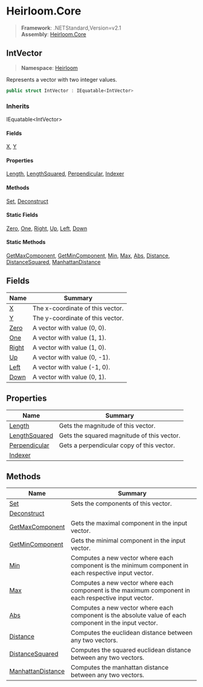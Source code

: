 # Heirloom.Core

> **Framework**: .NETStandard,Version=v2.1  
> **Assembly**: [Heirloom.Core][0]  

## IntVector

> **Namespace**: [Heirloom][0]  

Represents a vector with two integer values.

```cs
public struct IntVector : IEquatable<IntVector>
```

### Inherits

IEquatable\<IntVector>

#### Fields

[X][1], [Y][2]

#### Properties

[Length][3], [LengthSquared][4], [Perpendicular][5], [Indexer][6]

#### Methods

[Set][7], [Deconstruct][8]

#### Static Fields

[Zero][9], [One][10], [Right][11], [Up][12], [Left][13], [Down][14]

#### Static Methods

[GetMaxComponent][15], [GetMinComponent][16], [Min][17], [Max][18], [Abs][19], [Distance][20], [DistanceSquared][21], [ManhattanDistance][22]

## Fields

| Name        | Summary                          |
|-------------|----------------------------------|
| [X][1]      | The x-coordinate of this vector. |
| [Y][2]      | The y-coordinate of this vector. |
| [Zero][9]   | A vector with value (0, 0).      |
| [One][10]   | A vector with value (1, 1).      |
| [Right][11] | A vector with value (1, 0).      |
| [Up][12]    | A vector with value (0, -1).     |
| [Left][13]  | A vector with value (-1, 0).     |
| [Down][14]  | A vector with value (0, 1).      |

## Properties

| Name               | Summary                                    |
|--------------------|--------------------------------------------|
| [Length][3]        | Gets the magnitude of this vector.         |
| [LengthSquared][4] | Gets the squared magnitude of this vector. |
| [Perpendicular][5] | Gets a perpendicular copy of this vector.  |
| [Indexer][6]       |                                            |

## Methods

| Name                    | Summary                                                                                                 |
|-------------------------|---------------------------------------------------------------------------------------------------------|
| [Set][7]                | Sets the components of this vector.                                                                     |
| [Deconstruct][8]        |                                                                                                         |
| [GetMaxComponent][15]   | Gets the maximal component in the input vector.                                                         |
| [GetMinComponent][16]   | Gets the minimal component in the input vector.                                                         |
| [Min][17]               | Computes a new vector where each component is the minimum component in each respective input vector.    |
| [Max][18]               | Computes a new vector where each component is the maximum component in each respective input vector.    |
| [Abs][19]               | Computes a new vector where each component is the absolute value of each component in the input vector. |
| [Distance][20]          | Computes the euclidean distance between any two vectors.                                                |
| [DistanceSquared][21]   | Computes the squared euclidean distance between any two vectors.                                        |
| [ManhattanDistance][22] | Computes the manhattan distance between any two vectors.                                                |

[0]: ../../Heirloom.Core.md
[1]: IntVector/X.md
[2]: IntVector/Y.md
[3]: IntVector/Length.md
[4]: IntVector/LengthSquared.md
[5]: IntVector/Perpendicular.md
[6]: IntVector/Indexer.md
[7]: IntVector/Set.md
[8]: IntVector/Deconstruct.md
[9]: IntVector/Zero.md
[10]: IntVector/One.md
[11]: IntVector/Right.md
[12]: IntVector/Up.md
[13]: IntVector/Left.md
[14]: IntVector/Down.md
[15]: IntVector/GetMaxComponent.md
[16]: IntVector/GetMinComponent.md
[17]: IntVector/Min.md
[18]: IntVector/Max.md
[19]: IntVector/Abs.md
[20]: IntVector/Distance.md
[21]: IntVector/DistanceSquared.md
[22]: IntVector/ManhattanDistance.md

